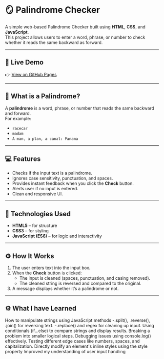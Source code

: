 # 🪞 Palindrome Checker

A simple web-based Palindrome Checker built using **HTML**, **CSS**, and **JavaScript**.  
This project allows users to enter a word, phrase, or number to check whether it reads the same backward as forward.

---

## 🚀 Live Demo
👉 [View on GitHub Pages](https://Crackedphos.github.io/palindrome-checker)

---

## 🧠 What is a Palindrome?
A **palindrome** is a word, phrase, or number that reads the same backward and forward.  
For example:  
- `racecar`  
- `madam` 
- `A man, a plan, a canal: Panama`

---

## 💻 Features
- Checks if the input text is a palindrome.  
- Ignores case sensitivity, punctuation, and spaces.  
- Provides instant feedback when you click the **Check** button.  
- Alerts user if no input is entered.  
- Clean and responsive UI.

---

## 🧩 Technologies Used
- **HTML5** – for structure  
- **CSS3** – for styling  
- **JavaScript (ES6)** – for logic and interactivity

---

## ⚙️ How It Works
1. The user enters text into the input box.  
2. When the **Check** button is clicked:
   - The input is cleaned (spaces, punctuation, and casing removed).  
   - The cleaned string is reversed and compared to the original.  
3. A message displays whether it’s a palindrome or not.

---

## ⚙️ What I have Learned
How to manipulate strings using JavaScript methods
  -.split(), .reverse(), .join() for reversing text.
  -.replace() and regex for cleaning up input.
Using conditionals (if...else) to compare strings and display results.
Breaking a problem into smaller logical steps.
Debugging issues using console.log() effectively.
Testing different edge cases like numbers, spaces, and capitalization.
Directly modify an element's inline styles using the style property
Improved my understanding of user input handling


